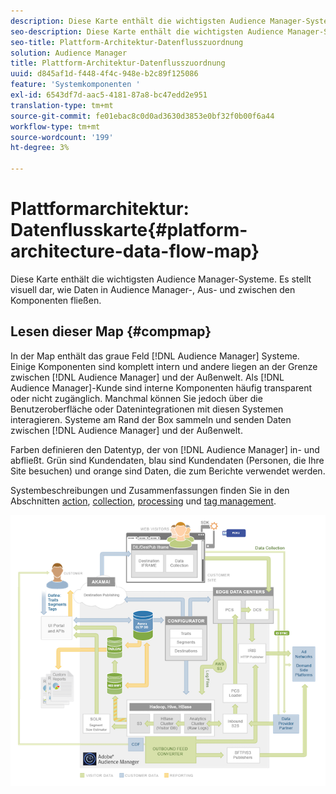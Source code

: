 ```yaml
---
description: Diese Karte enthält die wichtigsten Audience Manager-Systeme. Es stellt visuell dar, wie Daten in Audience Manager-, Aus- und zwischen den Komponenten fließen.
seo-description: Diese Karte enthält die wichtigsten Audience Manager-Systeme. Es stellt visuell dar, wie Daten in Audience Manager-, Aus- und zwischen den Komponenten fließen.
seo-title: Plattform-Architektur-Datenflusszuordnung
solution: Audience Manager
title: Plattform-Architektur-Datenflusszuordnung
uuid: d845af1d-f448-4f4c-948e-b2c89f125086
feature: 'Systemkomponenten '
exl-id: 6543df7d-aac5-4181-87a8-bc47edd2e951
translation-type: tm+mt
source-git-commit: fe01ebac8c0d0ad3630d3853e0bf32f0b00f6a44
workflow-type: tm+mt
source-wordcount: '199'
ht-degree: 3%

---
```


# Plattformarchitektur: Datenflusskarte{#platform-architecture-data-flow-map}

Diese Karte enthält die wichtigsten Audience Manager-Systeme. Es stellt visuell dar, wie Daten in Audience Manager-, Aus- und zwischen den Komponenten fließen.

## Lesen dieser Map {#compmap}

<!-- 

c_compmap.xml

 -->

In der Map enthält das graue Feld [!DNL Audience Manager] Systeme. Einige Komponenten sind komplett intern und andere liegen an der Grenze zwischen [!DNL Audience Manager] und der Außenwelt. Als [!DNL Audience Manager]-Kunde sind interne Komponenten häufig transparent oder nicht zugänglich. Manchmal können Sie jedoch über die Benutzeroberfläche oder Datenintegrationen mit diesen Systemen interagieren. Systeme am Rand der Box sammeln und senden Daten zwischen [!DNL Audience Manager] und der Außenwelt.

Farben definieren den Datentyp, der von [!DNL Audience Manager] in- und abfließt. Grün sind Kundendaten, blau sind Kundendaten (Personen, die Ihre Site besuchen) und orange sind Daten, die zum Berichte verwendet werden.

Systembeschreibungen und Zusammenfassungen finden Sie in den Abschnitten [action](../../reference/system-components/components-data-action.md), [collection](../../reference/system-components/components-data-collection.md), [processing](../../reference/system-components/components-data-processing.md) und [tag management](../../reference/system-components/components-tag-management.md).

![](assets/flowmap.png)
